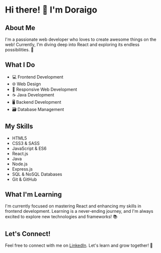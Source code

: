 # Hi there! 👋 I'm Doraigo

## About Me
I'm a passionate web developer who loves to create awesome things on the web! Currently, I'm diving deep into React and exploring its endless possibilities. 🚀

## What I Do
- 💻 Frontend Development
- 🌐 Web Design
- 📱 Responsive Web Development
- ☕ Java Development
- 🖥️ Backend Development
- 🗃️ Database Management

## My Skills
- HTML5
- CSS3 & SASS
- JavaScript & ES6
- React.js
- Java
- Node.js
- Express.js
- SQL & NoSQL Databases
- Git & GitHub

## What I'm Learning
I'm currently focused on mastering React and enhancing my skills in frontend development. Learning is a never-ending journey, and I'm always excited to explore new technologies and frameworks! 📚

## Let's Connect!
Feel free to connect with me on [LinkedIn](https://www.linkedin.com/in/doraigo). Let's learn and grow together! 💬
